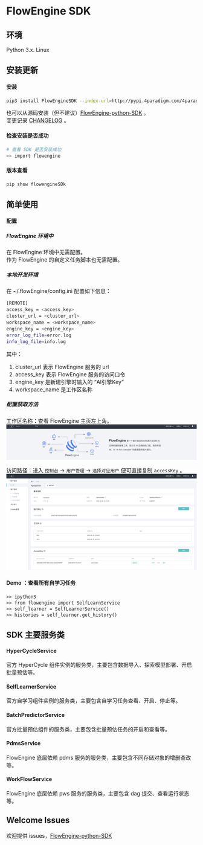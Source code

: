# FlowEngine SDK

## 环境
Python 3.x.
Linux


## 安装更新
#### 安装
~~~sh
pip3 install FlowEngineSDK --index-url=http://pypi.4paradigm.com/4paradigm/dev --trusted-host pypi.4paradigm.com
~~~
也可以从源码安装（但不建议）[FlowEngine-python-SDK](https://gitlab.4pd.io/meteor/mlplat/flowengine-python-sdk) 。    
变更记录 [CHANGELOG](https://gitlab.4pd.io/meteor/mlplat/flowengine-python-sdk/blob/develop/CHANGELOG.md) 。
#### 检查安装是否成功
~~~sh
# 查看 SDK 是否安装成功
>> import flowengine
~~~
#### 版本查看
~~~sh
pip show flowengineSDk
~~~

## 简单使用
#### 配置
##### FlowEngine 环境中
在 FlowEngine 环境中无需配置。    
作为 FlowEngine 的自定义任务脚本也无需配置。
##### 本地开发环境
在 ~/.flowEngine/config.ini 配置如下信息：

~~~sh
[REMOTE]
access_key = <access_key>
cluster_url = <cluster_url>
workspace_name = <workspace_name>
engine_key = <engine_key>
error_log_file=error.log
info_log_file=info.log
~~~

其中：

1. cluster\_url 表示 FlowEngine 服务的 url
2. access\_key 表示 FlowEngine 服务的访问口令
3. engine_key 是新建引擎时输入的 “AI引擎Key”
4. workspace_name 是工作区名称

##### 配置获取方法

工作区名称：查看 FlowEngine 主页左上角。
![工作区查看](../assets/workspace_name.png)

访问路径：进入 `控制台` -> `用户管理` -> `选择对应用户` 便可直接复制 `accessKey` 。
![获取 access_key](../assets/accessKey.png)


#### Demo ：查看所有自学习任务
``` shell
>> ipython3
>> from flowengine import SelfLearnService
>> self_learner = SelfLearnerService()
>> histories = self_learner.get_history()
```



## SDK 主要服务类

#### HyperCycleService
官方 HyperCycle 组件实例的服务类，主要包含数据导入、探索模型部署、开启批量预估等。
#### SelfLearnerService
官方自学习组件实例的服务类，主要包含自学习任务查看、开启、停止等。
#### BatchPredictorService
官方批量预估组件的服务类，主要包含批量预估任务的开启和查看等。
#### PdmsService
FlowEngine 底层依赖 pdms 服务的服务类，主要包含不同存储对象的增删查改等。
#### WorkFlowService
FlowEngine 底层依赖 pws 服务的服务类，主要包含 dag 提交、查看运行状态等。

## Welcome Issues
欢迎提供 issues，[FlowEngine-python-SDK](https://gitlab.4pd.io/meteor/mlplat/flowengine-python-sdk/issues)
